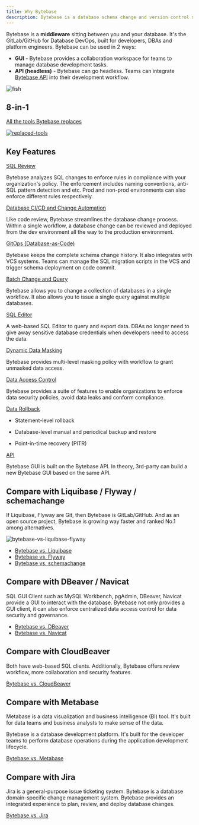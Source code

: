 ```yaml
---
title: Why Bytebase
description: Bytebase is a database schema change and version control management tool for teams. It consists of a web console and a backend. The backend has a migration core to manage database schema changes. It also integrates with VCS to enable version controlled schema management.
---
```


Bytebase is a **middleware** sitting between you and your database. It's the GitLab/GitHub for
Database DevOps, built for developers, DBAs and platform engineers. Bytebase can be used in 2 ways:

- **GUI** - Bytebase provides a collaboration workspace for teams to manage database development tasks.
- **API (headless)** - Bytebase can go headless. Teams can integrate [Bytebase API](/docs/api/overview/) into
  their development workflow.

![fish](/content/docs/what-is-bytebase/fish.webp)

## 8-in-1

[All the tools Bytebase replaces](/blog/all-database-tools-bytebase-replaces)

[![replaced-tools](/images/replaced-tools.webp)](/blog/all-database-tools-bytebase-replaces)

## Key Features

[SQL Review](/docs/sql-review/overview/)

Bytebase analyzes SQL changes to enforce rules in compliance with your organization's policy. The enforcement includes naming conventions, anti-SQL pattern detection and etc. Prod and non-prod environments can also enforce different rules respectively.

[Database CI/CD and Change Automation](/docs/change-database/change-workflow/)

Like code review, Bytebase streamlines the database change process. Within a single workflow, a database change can be reviewed and deployed from the dev environment all the way to the production environment.

[GitOps (Database-as-Code)](/docs/vcs-integration/overview/)

Bytebase keeps the complete schema change history. It also integrates with VCS systems. Teams can manage the SQL migration scripts in the VCS and trigger schema deployment on code commit.

[Batch Change and Query](/docs/change-database/batch-change/)

Bytebase allows you to change a collection of databases in a single workflow. It also allows you to issue
a single query against multiple databases.

[SQL Editor](/docs/sql-editor/overview/)

A web-based SQL Editor to query and export data. DBAs no longer need to give away sensitive database credentials when developers need to access the data.

[Dynamic Data Masking](/docs/security/data-masking/overview/)

Bytebase provides multi-level masking policy with workflow to grant unmasked data access.

[Data Access Control](/docs/security/data-query/)

Bytebase provides a suite of features to enable organizations to enforce data security policies, avoid data leaks and conform compliance.

[Data Rollback](/docs/change-database/rollback-data-changes/)

- Statement-level rollback

- Database-level manual and periodical backup and restore

- Point-in-time recovery (PITR)

[API](/docs/api/overview/)

Bytebase GUI is built on the Bytebase API. In theory, 3rd-party can build a new Bytebase
GUI based on the same API.

## Compare with Liquibase / Flyway / schemachange

If Liquibase, Flyway are Git, then Bytebase is GitLab/GitHub. And as an open source project, Bytebase
is growing way faster and ranked No.1 among alternatives.

![bytebase-vs-liquibase-flyway](/content/docs/what-is-bytebase/bytebase-vs-liquibase-flyway-schemachange.webp)

- [Bytebase vs. Liquibase](/blog/bytebase-vs-liquibase/)
- [Bytebase vs. Flyway](/blog/bytebase-vs-flyway/)
- [Bytebase vs. schemachange](/blog/snowflake-schema-change/)

## Compare with DBeaver / Navicat

SQL GUI Client such as MySQL Workbench, pgAdmin, DBeaver, Navicat provide a GUI to interact with the
database. Bytebase not only provides a GUI client, it can also enforce centralized data access control
for data security and governance.

- [Bytebase vs. DBeaver](/blog/bytebase-vs-dbeaver/)
- [Bytebase vs. Navicat](/blog/stop-using-navicat/)

## Compare with CloudBeaver

Both have web-based SQL clients. Additionally, Bytebase offers review workflow, more collaboration and security features.

[Bytebase vs. CloudBeaver](/blog/bytebase-vs-cloudbeaver/)

## Compare with Metabase

Metabase is a data visualization and business intelligence (BI) tool. It's built for data teams and business analysts
to make sense of the data.

Bytebase is a database development platform. It's built for the developer teams to perform database operations during the application development lifecycle.

[Bytebase vs. Metabase](/blog/bytebase-vs-metabase/)

## Compare with Jira

Jira is a general-purpose issue ticketing system. Bytebase is a database domain-specific change management system.
Bytebase provides an integrated experience to plan, review, and deploy database changes.

[Bytebase vs. Jira](/blog/use-jira-for-database-change/)
